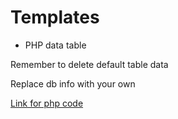 # Templates


* PHP data table


Remember to delete default table data


Replace db info with your own


[Link for php code](https://github.com/huesimon/Templates/blob/master/datatable.php)
